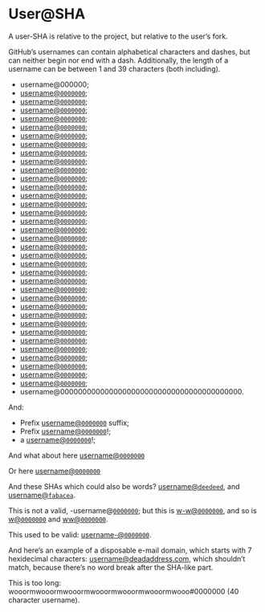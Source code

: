 # User\@SHA

A user-SHA is relative to the project, but relative to the user’s fork.

GitHub’s usernames can contain alphabetical characters and dashes, but can neither begin nor end with a dash. Additionally, the length of a username can be between 1 and 39 characters (both including).

*   username\@000000;
*   [username@`0000000`](https://github.com/username/remark/commit/0000000);
*   [username@`0000000`](https://github.com/username/remark/commit/00000000);
*   [username@`0000000`](https://github.com/username/remark/commit/000000000);
*   [username@`0000000`](https://github.com/username/remark/commit/0000000000);
*   [username@`0000000`](https://github.com/username/remark/commit/00000000000);
*   [username@`0000000`](https://github.com/username/remark/commit/000000000000);
*   [username@`0000000`](https://github.com/username/remark/commit/0000000000000);
*   [username@`0000000`](https://github.com/username/remark/commit/00000000000000);
*   [username@`0000000`](https://github.com/username/remark/commit/000000000000000);
*   [username@`0000000`](https://github.com/username/remark/commit/0000000000000000);
*   [username@`0000000`](https://github.com/username/remark/commit/00000000000000000);
*   [username@`0000000`](https://github.com/username/remark/commit/000000000000000000);
*   [username@`0000000`](https://github.com/username/remark/commit/0000000000000000000);
*   [username@`0000000`](https://github.com/username/remark/commit/00000000000000000000);
*   [username@`0000000`](https://github.com/username/remark/commit/000000000000000000000);
*   [username@`0000000`](https://github.com/username/remark/commit/0000000000000000000000);
*   [username@`0000000`](https://github.com/username/remark/commit/00000000000000000000000);
*   [username@`0000000`](https://github.com/username/remark/commit/000000000000000000000000);
*   [username@`0000000`](https://github.com/username/remark/commit/0000000000000000000000000);
*   [username@`0000000`](https://github.com/username/remark/commit/00000000000000000000000000);
*   [username@`0000000`](https://github.com/username/remark/commit/000000000000000000000000000);
*   [username@`0000000`](https://github.com/username/remark/commit/0000000000000000000000000000);
*   [username@`0000000`](https://github.com/username/remark/commit/00000000000000000000000000000);
*   [username@`0000000`](https://github.com/username/remark/commit/000000000000000000000000000000);
*   [username@`0000000`](https://github.com/username/remark/commit/0000000000000000000000000000000);
*   [username@`0000000`](https://github.com/username/remark/commit/00000000000000000000000000000000);
*   [username@`0000000`](https://github.com/username/remark/commit/000000000000000000000000000000000);
*   [username@`0000000`](https://github.com/username/remark/commit/0000000000000000000000000000000000);
*   [username@`0000000`](https://github.com/username/remark/commit/00000000000000000000000000000000000);
*   [username@`0000000`](https://github.com/username/remark/commit/00000000000000000000000000000000000);
*   [username@`0000000`](https://github.com/username/remark/commit/000000000000000000000000000000000000);
*   [username@`0000000`](https://github.com/username/remark/commit/0000000000000000000000000000000000000);
*   [username@`0000000`](https://github.com/username/remark/commit/00000000000000000000000000000000000000);
*   [username@`0000000`](https://github.com/username/remark/commit/000000000000000000000000000000000000000);
*   [username@`0000000`](https://github.com/username/remark/commit/0000000000000000000000000000000000000000);
*   username\@00000000000000000000000000000000000000000.

And:

*   Prefix [username@`0000000`](https://github.com/username/remark/commit/0000000) suffix;
*   Prefix [username@`0000000`](https://github.com/username/remark/commit/0000000)!;
*   a [username@`0000000`](https://github.com/username/remark/commit/0000000)!;

And what about here
[username@`0000000`](https://github.com/username/remark/commit/0000000)

Or here
[username@`0000000`](https://github.com/username/remark/commit/0000000)

And these SHAs which could also be words? [username@`deedeed`](https://github.com/username/remark/commit/deedeed), and [username@`fabacea`](https://github.com/username/remark/commit/fabaceae).

This is not a valid, -username@[`0000000`](https://github.com/wooorm/remark/commit/0000000); but this is [w-w@`0000000`](https://github.com/w-w/remark/commit/0000000), and so is [w@`0000000`](https://github.com/w/remark/commit/0000000) and [ww@`0000000`](https://github.com/ww/remark/commit/0000000).

This used to be valid: [username-@`0000000`](https://github.com/username-/remark/commit/0000000).

And here’s an example of a disposable e-mail domain, which starts with 7 hexidecimal characters: <username@deadaddress.com>, which shouldn’t match, because there’s no word break after the SHA-like part.

This is too long: wooormwooormwooormwooormwooormwooormwooo#0000000 (40 character username).
